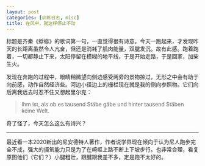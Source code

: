 ```yaml
---
layout: post
categories: [训练日志, misc]
title: 在风中，就这样停止不动
---
```


标题是齐秦《蜉蝣》的歌词第一句，一直觉得很有诗意。今天一跑起来，才发现昨天的长距离虽然令人亢奋，但还是消耗了肌肉能量，双腿发沉。故有此感。跑着跑着，一切都静止下来，太阳停留在模糊的地平线，于是开始走路，于是回家，加柴生火。

发现在奔跑的过程中，眼睛稍微望向侧边感受两旁的景物掠过，无形之中会有助于向前感，动作自然经济些。河边小径边上的栅栏现在就是我的侧向参照物。它们向后离我远去时忍不住又想起里尔克：

> Ihm ist, als ob es tausend Stäbe gäbe
> und hinter tausend Stäben keine Welt.

奇了怪了，今天怎么这么有诗兴？

---

最近看一本2020新出的尼安德特人著作，作者说学界现在倾向于认为尼人跑步完全不成，强大的摄氧能力只是为了在崎岖上路不断上下坡步行。也非常合理，看复原图他们（它们？）小腿粗壮，跟腱跟我差不多，定是跑不太好的。
